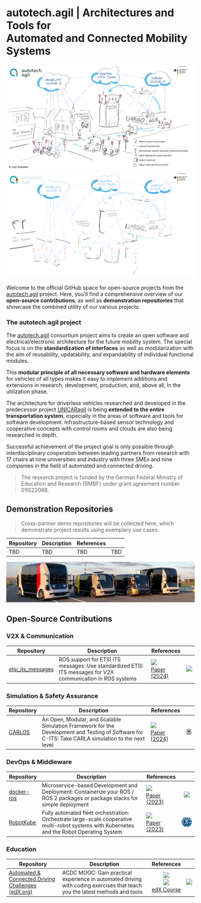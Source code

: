 # autotech.agil | Architectures and Tools for <br>Automated and Connected Mobility Systems

![Project overview](../assets/AUTOtechagil-Skizze-v2-engl-web-logos.svg#gh-light-mode-only)
![Project overview](../assets/AUTOtechagil-Skizze-v2-engl-web-logos_darkmode.svg#gh-dark-mode-only)

Welcome to the official GitHub space for open-source projects from the [autotech.agil](https://www.autotechagil.de) project. Here, you'll find a comprehensive overview of our **open-source contributions**, as well as **demonstration repositories** that showcase the combined utility of our various projects.

### The autotech.agil project

The [autotech.agil](https://www.autotechagil.de) consortium project aims to create an open software and electrical/electronic architecture for the future mobility system. The special focus is on the **standardization of interfaces** as well as modularization with the aim of reusability, updatability, and expandability of individual functional modules.

This **modular principle of all necessary software and hardware elements** for vehicles of all types makes it easy to implement additions and extensions in research, development, production, and, above all, in the utilization phase.

The architecture for driverless vehicles researched and developed in the predecessor project [UNICARagil](https://www.unicaragil.de) is being **extended to the entire transportation system**, especially in the areas of software and tools for software development. Infrastructure-based sensor technology and cooperative concepts with control rooms and clouds are also being researched in depth.

Successful achievement of the project goal is only possible through interdisciplinary cooperation between leading partners from research with 17 chairs at nine universities and industry with three SMEs and nine companies in the field of automated and connected driving.

>The research project is funded by the German Federal Ministry of Education and Research (BMBF) under grant agreement number 01IS22088.

## Demonstration Repositories

>Cross-partner demo repositories will be collected here, which demonstrate project results using exemplary use cases.

| Repository | Description | References | <div style="width:80"></div> | 
| --- | --- | --- | --- |
| TBD | TBD | TBD | TBD |

<img src="../assets/unicaragil-vehicles.png">

## Open-Source Contributions

### V2X & Communication

| Repository | Description | References | <div style="width:80"></div> | 
| --- | --- | --- | :---: |
| [etsi_its_messages](https://github.com/ika-rwth-aachen/etsi_its_messages) | ROS support for ETSI ITS messages: Use standardized ETSI ITS messages for V2X communication in ROS systems | <img src="https://img.shields.io/github/stars/ika-rwth-aachen/etsi_its_messages?style=social"/> <br/> [Paper (2024)](https://arxiv.org/abs/2403.10221) | <img src="https://github.com/ika-rwth-aachen/etsi_its_messages/raw/main/assets/teaser.gif" width="80" /> |

### Simulation & Safety Assurance

| Repository | Description | References | <div style="width:80"></div> | 
| --- | --- | --- | :---: |
| [CARLOS](https://github.com/ika-rwth-aachen/carlos) | An Open, Modular, and Scalable Simulation Framework for the Development and Testing of Software for C-ITS: Take CARLA simulation to the next level | <img src="https://img.shields.io/github/stars/ika-rwth-aachen/carlos?style=social"/> <br/> [Paper (2024)](http://arxiv.org/abs/2404.01836) | <img src="https://github.com/ika-rwth-aachen/carlos/blob/main/utils/images/logo.png?raw=true" width="80" /> |

### DevOps & Middleware

| Repository | Description | References | <div style="width:80"></div> | 
| --- | --- | --- | :---: |
| [docker-ros](https://github.com/ika-rwth-aachen/docker-ros) | Microservice-based Development and Deployment: Containerize your ROS / ROS 2 packages or package stacks for simple deployment | <img src="https://img.shields.io/github/stars/ika-rwth-aachen/docker-ros?style=social"/> <br/> [Paper (2023)](https://arxiv.org/abs/2309.06611) | <img src="https://github.com/ika-rwth-aachen/docker-ros/blob/main/assets/logo.png?raw=true" width="80" /> |
| [RobotKube](https://github.com/ika-rwth-aachen/robotkube) | Fully automated fleet orchestration: Orchestrate large-scale cooperative multi-robot systems with Kubernetes and the Robot Operating System | <img src="https://img.shields.io/github/stars/ika-rwth-aachen/robotkube?style=social"/> <br/> [Paper (2023)](https://ieeexplore.ieee.org/document/10422370) | <img src="https://github.com/ika-rwth-aachen/robotkube/blob/main/assets/robotkube_logo.png?raw=true" width="80" /> |

### Education

| Repository | Description | References | <div style="width:80"></div> | 
| --- | --- | :---: | :---: |
| [Automated & Connected Driving Challenges (edX.org)](https://github.com/ika-rwth-aachen/acdc) | ACDC MOOC: Gain practical experience in automated driving with coding exercises that teach you the latest methods and tools | <img src="https://img.shields.io/github/stars/ika-rwth-aachen/acdc?style=social"/> <br/> <img src="https://img.shields.io/github/stars/ika-rwth-aachen/acdc-notebooks?style=social"/> <br/> [edX Course](https://www.edx.org/learn/automation/rwth-aachen-university-automated-and-connected-driving-challenges) | <img src="https://pbs.twimg.com/ext_tw_video_thumb/1447574999506771970/pu/img/-02L166C-CeO2UGO.jpg" width="80" /> |
